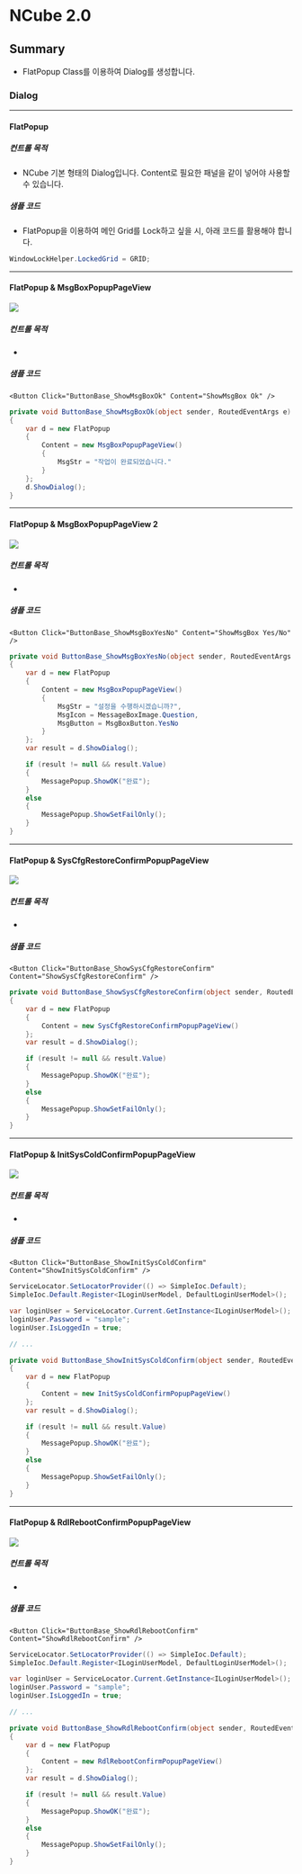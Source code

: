 # NCube 2.0

## Summary
- FlatPopup Class를 이용하여 Dialog를 생성합니다.

### Dialog
---
#### FlatPopup
##### 컨트롤 목적
- NCube 기본 형태의 Dialog입니다. Content로 필요한 패널을 같이 넣어야 사용할 수 있습니다.
##### 샘플 코드
- FlatPopup을 이용하여 메인 Grid를 Lock하고 싶을 시, 아래 코드를 활용해야 합니다.
``` cs
WindowLockHelper.LockedGrid = GRID;
```



---
#### FlatPopup & MsgBoxPopupPageView
![](Dialog_ShowMsgBox_Ok.gif)
##### 컨트롤 목적
- 
##### 샘플 코드
```xaml
<Button Click="ButtonBase_ShowMsgBoxOk" Content="ShowMsgBox Ok" />
``` 
```cs
private void ButtonBase_ShowMsgBoxOk(object sender, RoutedEventArgs e)
{
    var d = new FlatPopup
    {
        Content = new MsgBoxPopupPageView()
        {
            MsgStr = "작업이 완료되었습니다."
        }
    };
    d.ShowDialog();
}
```



---
#### FlatPopup & MsgBoxPopupPageView 2
![](Dialog_ShowMsgBox_YesNo.gif)
##### 컨트롤 목적
- 
##### 샘플 코드
```xaml
<Button Click="ButtonBase_ShowMsgBoxYesNo" Content="ShowMsgBox Yes/No" />
``` 
```cs
private void ButtonBase_ShowMsgBoxYesNo(object sender, RoutedEventArgs e)
{
    var d = new FlatPopup
    {
        Content = new MsgBoxPopupPageView()
        {
            MsgStr = "설정을 수행하시겠습니까?",
            MsgIcon = MessageBoxImage.Question,
            MsgButton = MsgBoxButton.YesNo
        }
    };
    var result = d.ShowDialog();

    if (result != null && result.Value)
    {
        MessagePopup.ShowOK("완료");
    }
    else
    {
        MessagePopup.ShowSetFailOnly();
    }
}
```



---
#### FlatPopup & SysCfgRestoreConfirmPopupPageView
![](Dialog_ShowSysCfgRestoreConfirm.gif)
##### 컨트롤 목적
- 
##### 샘플 코드
```xaml
<Button Click="ButtonBase_ShowSysCfgRestoreConfirm" Content="ShowSysCfgRestoreConfirm" />
``` 
```cs
private void ButtonBase_ShowSysCfgRestoreConfirm(object sender, RoutedEventArgs e)
{
    var d = new FlatPopup
    {
        Content = new SysCfgRestoreConfirmPopupPageView()
    };
    var result = d.ShowDialog();

    if (result != null && result.Value)
    {
        MessagePopup.ShowOK("완료");
    }
    else
    {
        MessagePopup.ShowSetFailOnly();
    }
}
```



---
#### FlatPopup & InitSysColdConfirmPopupPageView
![](Dialog_ShowInitSysColdConfirm.gif)
##### 컨트롤 목적
- 
##### 샘플 코드
```xaml
<Button Click="ButtonBase_ShowInitSysColdConfirm" Content="ShowInitSysColdConfirm" />
``` 
```cs
ServiceLocator.SetLocatorProvider(() => SimpleIoc.Default);
SimpleIoc.Default.Register<ILoginUserModel, DefaultLoginUserModel>();

var loginUser = ServiceLocator.Current.GetInstance<ILoginUserModel>();
loginUser.Password = "sample";
loginUser.IsLoggedIn = true;

// ...

private void ButtonBase_ShowInitSysColdConfirm(object sender, RoutedEventArgs e)
{
    var d = new FlatPopup
    {
        Content = new InitSysColdConfirmPopupPageView()
    };
    var result = d.ShowDialog();

    if (result != null && result.Value)
    {
        MessagePopup.ShowOK("완료");
    }
    else
    {
        MessagePopup.ShowSetFailOnly();
    }
}
```



---
#### FlatPopup & RdlRebootConfirmPopupPageView
![](Dialog_ShowRdlRebootConfirm.gif)
##### 컨트롤 목적
- 
##### 샘플 코드
```xaml
<Button Click="ButtonBase_ShowRdlRebootConfirm" Content="ShowRdlRebootConfirm" />
``` 
```cs
ServiceLocator.SetLocatorProvider(() => SimpleIoc.Default);
SimpleIoc.Default.Register<ILoginUserModel, DefaultLoginUserModel>();

var loginUser = ServiceLocator.Current.GetInstance<ILoginUserModel>();
loginUser.Password = "sample";
loginUser.IsLoggedIn = true;

// ...

private void ButtonBase_ShowRdlRebootConfirm(object sender, RoutedEventArgs e)
{
    var d = new FlatPopup
    {
        Content = new RdlRebootConfirmPopupPageView()
    };
    var result = d.ShowDialog();

    if (result != null && result.Value)
    {
        MessagePopup.ShowOK("완료");
    }
    else
    {
        MessagePopup.ShowSetFailOnly();
    }
}
```

